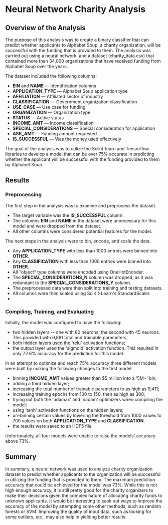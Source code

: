 # Neural Network Charity Analysis

## Overview of the Analysis
The purpose of this analysis was to create a binary classifier that can predict whether applicants to Alphabet Soup, a charity organization, will be successful with the funding that is provided to them. The analysis was carried out using a neural network, and a dataset (charity_data.csv) that contained more than 34,000 organizations that have received funding from Alphabet Soup over the years.

 The dataset included the following columns:

* **EIN** and **NAME** — Identification columns
* **APPLICATION_TYPE** — Alphabet Soup application type
* **AFFILIATION** — Affiliated sector of industry
* **CLASSIFICATION** — Government organization classification
* **USE_CASE** — Use case for funding
* **ORGANIZATION** — Organization type
* **STATUS** — Active status
* **INCOME_AMT** — Income classification
* **SPECIAL_CONSIDERATIONS** — Special consideration for application
* **ASK_AMT** — Funding amount requested
* **IS_SUCCESSFUL** — Was the money used effectively

The goal of the analysis was to utilize the Scikit-learn and Tensorflow libraries to develop a model 
that can be over 75% accurate in predicting whether the applicant will be successful with the funding provided to them by Alphabet Soup.


## Results
### Preprocessing
The first step in the analysis was to examine and preprocess the dataset. 
* The target variable was the **IS_SUCCESSFUL** column.
* The columns **EIN** and **NAME** in the dataset were unnecessary for this model and were dropped from the dataset. 
* All other columns were considered potential features for the model.

The next steps in the analysis were to bin, encode, and scale the data.
* Any **APPLICATION_TYPE** with less than 1000 entries were binned into **OTHER**.
* Any **CLASSIFICATION** with less than 1000 entries were binned into **OTHER**.
* All "object" type columns were encoded using OneHotEncoder.
* The **SPECIAL_CONSIDERATIONS_N** column was dropped, as it was redundant to the **SPECIAL_CONSIDERATIONS_Y** column.
* The preprocessed data were then split into training and testing datasets.
* All columns were then scaled using SciKit-Learn's StandardScaler.
* 

### Compiling, Training, and Evaluating

Initially, the model was configured to have the following:
* two hidden layers -- one with 80 neurons, the second with 45 neurons. This provided with 6,891 total and trainable parameters;
* both hidden layers used the 'relu' activation functions;
* the output layer used the 'sigmoid' activation function.
This resulted in only 72.6% accuracy for the prediction for this model.

In an attempt to optimize and reach 75% accuracy three different models were built by making the following changes to the first model.
* binning **INCOME_AMT** values greater than $5 million into a '5M+' bin;
* adding a third hidden layer;
* increasing the total number of trainable parameters to as high as 9,411;
* increasing training epochs from 100 to 150, then as high as 300;
* trying out both the 'adamax' and 'nadam' optimizers when compiling the model;
* using 'tanh' activation functions on the hidden layers;
* un-binning certain values by lowering the threshold from 1000 values to 700 values on both **APPLICATION_TYPE** and **CLASSIFICATION**.
* the results were saved to an HDF5 file

Unfortunately, all four models were unable to raise the models' accuracy above 73%.

## Summary
In summary, a neural network was used to analyze charity organization dataset to predict whether applicants to the organization will be 
successful in utilizing the funding that is provided to them. The maximum prediction accuracy that could be achieved for the model 
was 73%. While this is not high enough accuracy, it is still pretty good for the charity organizers to make their decisions given the 
complex nature of allocating charity funds to unknown applicants. It would be interesting to seek out ways to improve the accuracy of 
the model by attempting some other methods, such as random forests or SVM. Improving the quality of input data, such as looking for 
some outliers, etc., may also help in yielding better results.
